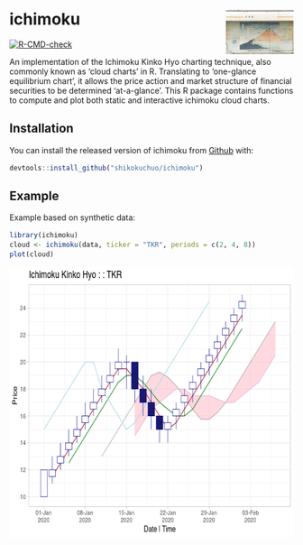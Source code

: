 
<!-- README.md is generated from README.Rmd. Please edit that file -->

# ichimoku <img src='man/figures/logo.jpg' align="right" height="79" />

<!-- badges: start -->

[![R-CMD-check](https://github.com/shikokuchuo/ichimoku/workflows/R-CMD-check/badge.svg)](https://github.com/shikokuchuo/ichimoku/actions)
<!-- badges: end -->

An implementation of the Ichimoku Kinko Hyo charting technique, also
commonly known as ‘cloud charts’ in R. Translating to ‘one-glance
equilibrium chart’, it allows the price action and market structure of
financial securities to be determined ‘at-a-glance’. This R package
contains functions to compute and plot both static and interactive
ichimoku cloud charts.

## Installation

You can install the released version of ichimoku from
[Github](https://github.com) with:

``` r
devtools::install_github("shikokuchuo/ichimoku")
```

## Example

Example based on synthetic data:

``` r
library(ichimoku)
cloud <- ichimoku(data, ticker = "TKR", periods = c(2, 4, 8))
plot(cloud)
```

<img src="man/figures/README-plot-1.png" width="672" height="480" />
